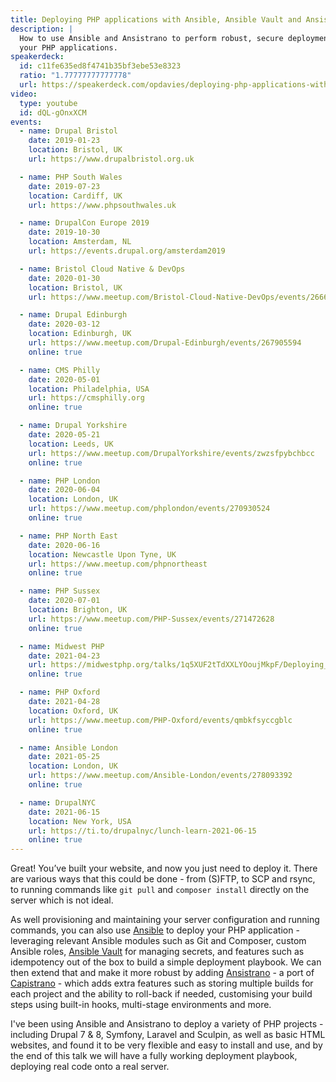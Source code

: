 ```yaml
---
title: Deploying PHP applications with Ansible, Ansible Vault and Ansistrano
description: |
  How to use Ansible and Ansistrano to perform robust, secure deployments of
  your PHP applications.
speakerdeck:
  id: c11fe635ed8f4741b35bf3ebe53e8323
  ratio: "1.77777777777778"
  url: https://speakerdeck.com/opdavies/deploying-php-applications-with-ansible-ansible-vault-and-ansistrano
video:
  type: youtube
  id: dQL-gOnxXCM
events:
  - name: Drupal Bristol
    date: 2019-01-23
    location: Bristol, UK
    url: https://www.drupalbristol.org.uk

  - name: PHP South Wales
    date: 2019-07-23
    location: Cardiff, UK
    url: https://www.phpsouthwales.uk

  - name: DrupalCon Europe 2019
    date: 2019-10-30
    location: Amsterdam, NL
    url: https://events.drupal.org/amsterdam2019

  - name: Bristol Cloud Native & DevOps
    date: 2020-01-30
    location: Bristol, UK
    url: https://www.meetup.com/Bristol-Cloud-Native-DevOps/events/266609627

  - name: Drupal Edinburgh
    date: 2020-03-12
    location: Edinburgh, UK
    url: https://www.meetup.com/Drupal-Edinburgh/events/267905594
    online: true

  - name: CMS Philly
    date: 2020-05-01
    location: Philadelphia, USA
    url: https://cmsphilly.org
    online: true

  - name: Drupal Yorkshire
    date: 2020-05-21
    location: Leeds, UK
    url: https://www.meetup.com/DrupalYorkshire/events/zwzsfpybchbcc
    online: true

  - name: PHP London
    date: 2020-06-04
    location: London, UK
    url: https://www.meetup.com/phplondon/events/270930524
    online: true

  - name: PHP North East
    date: 2020-06-16
    location: Newcastle Upon Tyne, UK
    url: https://www.meetup.com/phpnortheast
    online: true

  - name: PHP Sussex
    date: 2020-07-01
    location: Brighton, UK
    url: https://www.meetup.com/PHP-Sussex/events/271472628
    online: true

  - name: Midwest PHP
    date: 2021-04-23
    url: https://midwestphp.org/talks/1q5XUF2tTdXXLYOoujMkpF/Deploying_PHP_applications_with_Ansible_Ansible_Vault_and_Ansistrano
    online: true

  - name: PHP Oxford
    date: 2021-04-28
    location: Oxford, UK
    url: https://www.meetup.com/PHP-Oxford/events/qmbkfsyccgblc
    online: true

  - name: Ansible London
    date: 2021-05-25
    location: London, UK
    url: https://www.meetup.com/Ansible-London/events/278093392
    online: true

  - name: DrupalNYC
    date: 2021-06-15
    location: New York, USA
    url: https://ti.to/drupalnyc/lunch-learn-2021-06-15
    online: true
---
```


Great! You’ve built your website, and now you just need to deploy it. There are various ways that this could be done - from (S)FTP, to SCP and rsync, to running commands like `git pull` and `composer install` directly on the server which is not ideal.

As well provisioning and maintaining your server configuration and running commands, you can also use [Ansible](https://www.ansible.com) to deploy your PHP application - leveraging relevant Ansible modules such as Git and Composer, custom Ansible roles, [Ansible Vault](https://docs.ansible.com/ansible/latest/user_guide/vault.html) for managing secrets, and features such as idempotency out of the box to build a simple deployment playbook. We can then extend that and make it more robust by adding [Ansistrano](https://ansistrano.com) - a port of [Capistrano](https://capistranorb.com) - which adds extra features such as storing multiple builds for each project and the ability to roll-back if needed, customising your build steps using built-in hooks, multi-stage environments and more.

I've been using Ansible and Ansistrano to deploy a variety of PHP projects - including Drupal 7 & 8, Symfony, Laravel and Sculpin, as well as basic HTML websites, and found it to be very flexible and easy to install and use, and by the end of this talk we will have a fully working deployment playbook, deploying real code onto a real server.
